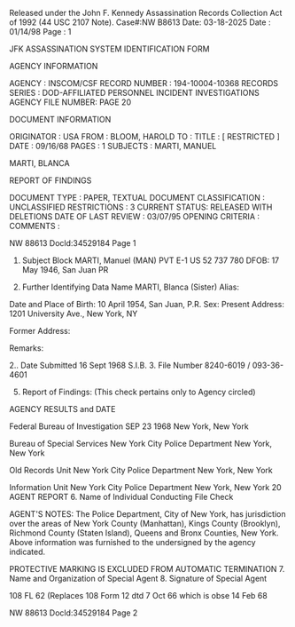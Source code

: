 Released under the John F. Kennedy
Assassination Records Collection Act of
1992 (44 USC 2107 Note). Case#:NW
B8613 Date: 03-18-2025
Date : 01/14/98
Page : 1

JFK ASSASSINATION SYSTEM
IDENTIFICATION FORM

AGENCY INFORMATION

AGENCY : INSCOM/CSF
RECORD NUMBER : 194-10004-10368
RECORDS SERIES : DOD-AFFILIATED PERSONNEL INCIDENT INVESTIGATIONS
AGENCY FILE NUMBER: PAGE 20

DOCUMENT INFORMATION

ORIGINATOR : USA
FROM : BLOOM, HAROLD
TO :
TITLE : [ RESTRICTED ]
DATE : 09/16/68
PAGES : 1
SUBJECTS : MARTI, MANUEL

MARTI, BLANCA

REPORT OF FINDINGS

DOCUMENT TYPE : PAPER, TEXTUAL DOCUMENT
CLASSIFICATION : UNCLASSIFIED
RESTRICTIONS : 3
CURRENT STATUS: RELEASED WITH DELETIONS
DATE OF LAST REVIEW : 03/07/95
OPENING CRITERIA :
COMMENTS :

NW 88613 Docld:34529184 Page 1

1. Subject Block
MARTI, Manuel (MAN)
PVT E-1 US 52 737 780
DFOB: 17 May 1946, San Juan PR

4. Further Identifying Data
Name MARTI, Blanca (Sister) Alias:

Date and Place of Birth: 10 April 1954, San Juan, P.R. Sex:
Present Address: 1201 University Ave., New York, NY

Former Address:

Remarks:

2.. Date Submitted
16 Sept 1968
S.I.B.
3. File Number
8240-6019 / 093-36-4601

5. Report of Findings: (This check pertains only to Agency circled)

AGENCY RESULTS and DATE

Federal Bureau of Investigation SEP 23 1968
New York, New York

Bureau of Special Services
New York City Police Department
New York, New York

Old Records Unit
New York City Police Department
New York, New York

Information Unit
New York City Police Department
New York, New York
20 AGENT REPORT
6. Name of Individual Conducting File Check

AGENT'S NOTES: The Police Department, City of New York, has jurisdiction
over the areas of New York County (Manhattan), Kings County (Brooklyn), Richmond
County (Staten Island), Queens and Bronx Counties, New York. Above information
was furnished to the undersigned by the agency indicated.

PROTECTIVE MARKING IS EXCLUDED FROM AUTOMATIC TERMINATION
7. Name and Organization of Special Agent 8. Signature of Special Agent

108 FL 62 (Replaces 108 Form 12 dtd 7 Oct 66 which is obse
14 Feb 68

NW 88613 Docld:34529184 Page 2
